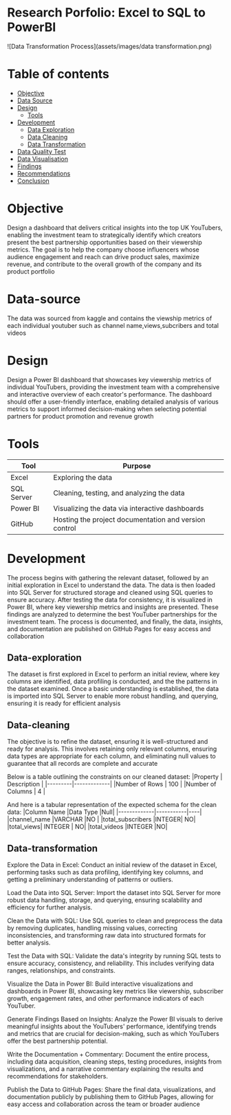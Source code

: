 # Research Porfolio: Excel to SQL to PowerBI

![Data Transformation Process](assets/images/data transformation.png)

# Table of contents

- [Objective](#objective)
- [Data Source](#data-source)
- [Design](#design)
  - [Tools](#tools)
- [Development](#development)
  - [Data Exploration](#data-exploration)
  - [Data Cleaning](#data-cleaning)
  - [Data Transformation](#data-transformation)
- [Data Quality Test](#data-quality-test)
- [Data Visualisation](#data-visualisation)
- [Findings](#findings)
- [Recommendations](#recommendations)
- [Conclusion](#conclusion) 



# Objective

Design a dashboard that delivers critical insights into the top UK YouTubers, enabling the investment team to strategically identify which creators present the best partnership opportunities based on their viewership metrics. The goal is to help the company choose influencers whose audience engagement and reach can drive product sales, maximize revenue, and contribute to the overall growth of the company and its product portfolio


# Data-source

The data was sourced from kaggle and contains the viewship metrics of each individual youtuber such as channel name,views,subcribers and total videos

# Design

Design a Power BI dashboard that showcases key viewership metrics of individual YouTubers, providing the investment team with a comprehensive and interactive overview of each creator's performance. The dashboard should offer a user-friendly interface, enabling detailed analysis of various metrics to support informed decision-making when selecting potential partners for product promotion and revenue growth

# Tools

|Tool 	|Purpose|
|-------|-------|
|Excel 	|Exploring the data|
|SQL Server 	|Cleaning, testing, and analyzing the data|
|Power BI 	|Visualizing the data via interactive dashboards|
|GitHub 	|Hosting the project documentation and version control|

# Development
The process begins with gathering the relevant dataset, followed by an initial exploration in Excel to understand the data. The data is then loaded into SQL Server for structured storage and cleaned using SQL queries to ensure accuracy. After testing the data for consistency, it is visualized in Power BI, where key viewership metrics and insights are presented. These findings are analyzed to determine the best YouTuber partnerships for the investment team. The process is documented, and finally, the data, insights, and documentation are published on GitHub Pages for easy access and collaboration


## Data-exploration

The dataset is first explored in Excel to perform an initial review, where key columns are identified, data profiling is conducted, and the the patterns in the dataset examined. Once a basic understanding is established, the data is imported into SQL Server to enable more robust handling, and querying, ensuring it is ready for  efficient analysis

## Data-cleaning
The objective is to refine the dataset, ensuring it is well-structured and ready for analysis. This involves retaining only relevant columns, ensuring data types are appropriate for each column, and eliminating null values to guarantee that all records are complete and accurate

Below is a table outlining the constraints on our cleaned dataset:
|Property |	Description |
|---------|-------------|
|Number of Rows | 	100 |
|Number of Columns |	4 |

And here is a tabular representation of the expected schema for the clean data:
|Column Name 	|Data Type 	|Null|
|-------------|-----------|----|
|channel_name 	|VARCHAR 	|NO |
|total_subscribers 	|INTEGER| 	NO|
|total_views| 	INTEGER |	NO|
|total_videos 	|INTEGER 	|NO|


## Data-transformation




Explore the Data in Excel: Conduct an initial review of the dataset in Excel, performing tasks such as data profiling, identifying key columns, and getting a preliminary understanding of patterns or outliers.

Load the Data into SQL Server: Import the dataset into SQL Server for more robust data handling, storage, and querying, ensuring scalability and efficiency for further analysis.

Clean the Data with SQL: Use SQL queries to clean and preprocess the data by removing duplicates, handling missing values, correcting inconsistencies, and transforming raw data into structured formats for better analysis.

Test the Data with SQL: Validate the data's integrity by running SQL tests to ensure accuracy, consistency, and reliability. This includes verifying data ranges, relationships, and constraints.

Visualize the Data in Power BI: Build interactive visualizations and dashboards in Power BI, showcasing key metrics like viewership, subscriber growth, engagement rates, and other performance indicators of each YouTuber.

Generate Findings Based on Insights: Analyze the Power BI visuals to derive meaningful insights about the YouTubers' performance, identifying trends and metrics that are crucial for decision-making, such as which YouTubers offer the best partnership potential.

Write the Documentation + Commentary: Document the entire process, including data acquisition, cleaning steps, testing procedures, insights from visualizations, and a narrative commentary explaining the results and recommendations for stakeholders.

Publish the Data to GitHub Pages: Share the final data, visualizations, and documentation publicly by publishing them to GitHub Pages, allowing for easy access and collaboration across the team or broader audience


























